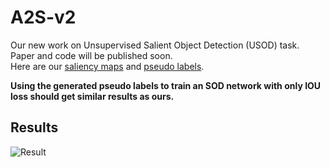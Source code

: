 # A2S-v2

Our new work on Unsupervised Salient Object Detection (USOD) task.  
Paper and code will be published soon.  
Here are our [saliency maps](https://drive.google.com/drive/folders/15YOcPQ5vzBqlk50DEEVuBXSo5YzqpT89?usp=sharing) and [pseudo labels](https://drive.google.com/drive/folders/1agLC1iNoONw008jaqEvfRalrBWFWIAL4?usp=sharing).  
  
**Using the generated pseudo labels to train an SOD network with only IOU loss should get similar results as ours.**

## Results
![Result](https://github.com/moothes/A2S-v2/blob/main/result.PNG)
